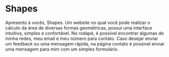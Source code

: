# Shapes
  Apresento à vocês, Shapes. Um website no qual você pode realizar o cálculo da área de diversas formas geométricas, possuí uma interface intuitiva, simples e confortável. No rodapé, é possível encontrar algumas de minha redes, meu email e meu número para contato. Caso desejar enviar um feedback ou uma mensagem rápida, na página contato é possível enviar uma mensagem para mim com um simples formulário.
